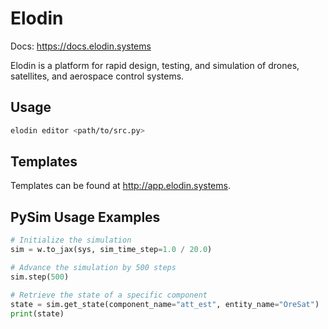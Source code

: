# Elodin

Docs: https://docs.elodin.systems

Elodin is a platform for rapid design, testing, and simulation of drones, satellites, and aerospace control systems.

## Usage

```sh
elodin editor <path/to/src.py>
```

## Templates

Templates can be found at http://app.elodin.systems.

## PySim Usage Examples

```python
# Initialize the simulation
sim = w.to_jax(sys, sim_time_step=1.0 / 20.0)

# Advance the simulation by 500 steps
sim.step(500)

# Retrieve the state of a specific component
state = sim.get_state(component_name="att_est", entity_name="OreSat")
print(state)